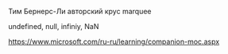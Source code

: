 Тим Бернерс-Ли
авторский крус
marquee

undefined, null, infiniy, NaN


https://www.microsoft.com/ru-ru/learning/companion-moc.aspx